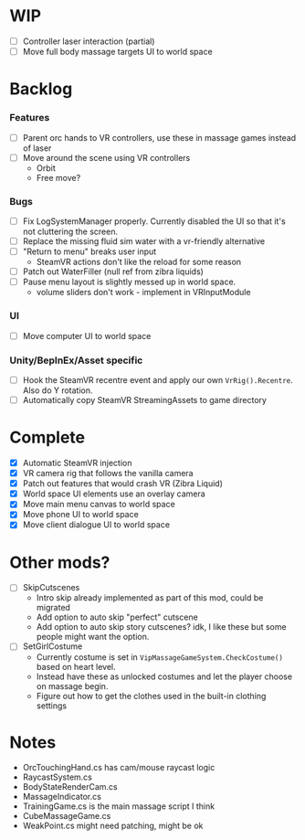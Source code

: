 ﻿# WIP

- [ ] Controller laser interaction (partial)
- [ ] Move full body massage targets UI to world space

# Backlog

### Features

- [ ] Parent orc hands to VR controllers, use these in massage games instead of laser
- [ ] Move around the scene using VR controllers
  - Orbit
  - Free move?

### Bugs 

- [ ] Fix LogSystemManager properly. Currently disabled the UI so that it's not cluttering the screen.
- [ ] Replace the missing fluid sim water with a vr-friendly alternative
- [ ] "Return to menu" breaks user input
  - SteamVR actions don't like the reload for some reason
- [ ] Patch out WaterFiller (null ref from zibra liquids)
- [ ] Pause menu layout is slightly messed up in world space.
  - volume sliders don't work - implement in VRInputModule

### UI
 
- [ ] Move computer UI to world space

### Unity/BepInEx/Asset specific

- [ ] Hook the SteamVR recentre event and apply our own `VrRig().Recentre`. Also do Y rotation.
- [ ] Automatically copy SteamVR StreamingAssets to game directory

# Complete

- [X] Automatic SteamVR injection
- [X] VR camera rig that follows the vanilla camera
- [X] Patch out features that would crash VR (Zibra Liquid)
- [X] World space UI elements use an overlay camera
- [X] Move main menu canvas to world space
- [X] Move phone UI to world space
- [X] Move client dialogue UI to world space

# Other mods?

- [ ] SkipCutscenes
  - Intro skip already implemented as part of this mod, could be migrated
  - Add option to auto skip "perfect" cutscene
  - Add option to auto skip story cutscenes? idk, I like these but some people might want the option.
- [ ] SetGirlCostume 
  - Currently costume is set in `VipMassageGameSystem.CheckCostume()` based on heart level.
  - Instead have these as unlocked costumes and let the player choose on massage begin.
  - Figure out how to get the clothes used in the built-in clothing settings

# Notes

- OrcTouchingHand.cs has cam/mouse raycast logic
- RaycastSystem.cs
- BodyStateRenderCam.cs
- MassageIndicator.cs
- TrainingGame.cs is the main massage script I think
- CubeMassageGame.cs
- WeakPoint.cs might need patching, might be ok